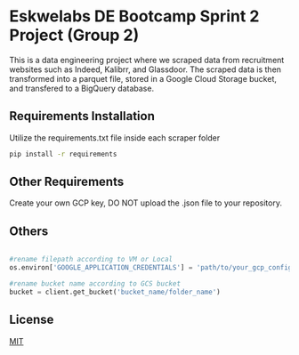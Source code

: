 # Eskwelabs DE Bootcamp Sprint 2 Project (Group 2)

This is a data engineering project where we scraped data from recruitment websites such as Indeed, Kalibrr, and Glassdoor. The scraped data is then transformed into a parquet file, stored in a Google Cloud Storage bucket, and transfered to a BigQuery database.

## Requirements Installation

Utilize the requirements.txt file inside each scraper folder

```bash
pip install -r requirements
```
## Other Requirements

Create your own GCP key, DO NOT upload the .json file to your repository.

## Others

```python

#rename filepath according to VM or Local
os.environ['GOOGLE_APPLICATION_CREDENTIALS'] = 'path/to/your_gcp_config.json'

#rename bucket name according to GCS bucket
bucket = client.get_bucket('bucket_name/folder_name')

```

## License
[MIT](https://choosealicense.com/licenses/mit/)
